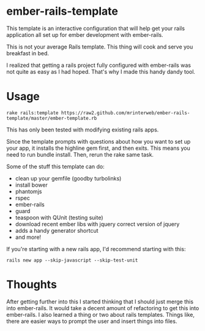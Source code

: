 ember-rails-template
====================

This template is an interactive configuration that will help get your rails application all set up for ember development with ember-rails.

This is not your average Rails template. This thing will cook and serve you breakfast in bed.

I realized that getting a rails project fully configured with ember-rails was not quite as easy as I had hoped. That's why I made this handy dandy tool.

Usage
=====

    rake rails:template https://raw2.github.com/mrinterweb/ember-rails-template/master/ember-template.rb

This has only been tested with modifying existing rails apps.

Since the template prompts with questions about how you want to set up your app, it installs the highline gem first, and then exits. This means you need to run bundle install. Then, rerun the rake same task.

Some of the stuff this template can do: 

* clean up your gemfile (goodby turbolinks)
* install bower
* phantomjs
* rspec
* ember-rails
* guard
* teaspoon with QUnit (testing suite)
* download recent ember libs with jquery correct version of jquery
* adds a handy generator shortcut
* and more!

If you're starting with a new rails app, I'd recommend starting with this:

    rails new app --skip-javascript --skip-test-unit

Thoughts
========

After getting further into this I started thinking that I should just merge this into ember-rails. It would take a decent amount of refactoring to get this into ember-rails. I also learned a thing or two about rails templates. Things like, there are easier ways to prompt the user and insert things into files.

